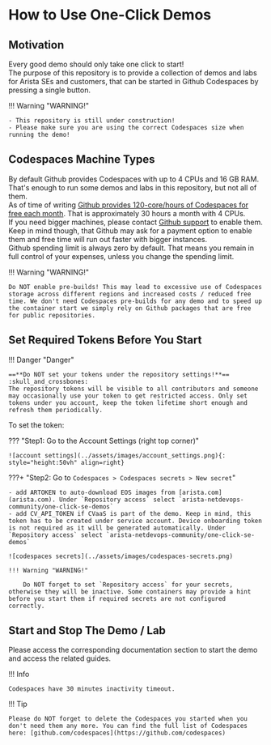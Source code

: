 # How to Use One-Click Demos

## Motivation

Every good demo should only take one click to start!  
The purpose of this repository is to provide a collection of demos and labs for Arista SEs and customers, that can be started in Github Codespaces by pressing a single button.

!!! Warning "WARNING!"

    - This repository is still under construction!
    - Please make sure you are using the correct Codespaces size when running the demo!

## Codespaces Machine Types

By default Github provides Codespaces with up to 4 CPUs and 16 GB RAM. That's enough to run some demos and labs in this repository, but not all of them.  
As of time of writing [Github provides 120-core/hours of Codespaces for free each month](https://github.com/features/codespaces). That is approximately 30 hours a month with 4 CPUs.  
If you need bigger machines, please contact [Github support](https://support.github.com/) to enable them. Keep in mind though, that Github may ask for a payment option to enable them and free time will run out faster with bigger instances.  
Github spending limit is always zero by default. That means you remain in full control of your expenses, unless you change the spending limit.

!!! Warning "WARNING!"

    Do NOT enable pre-builds! This may lead to excessive use of Codespaces storage across different regions and increased costs / reduced free time. We don't need Codespaces pre-builds for any demo and to speed up the container start we simply rely on Github packages that are free for public repositories.

## Set Required Tokens Before You Start

!!! Danger "Danger"

    ==**Do NOT set your tokens under the repository settings!**== :skull_and_crossbones:  
    The repository tokens will be visible to all contributors and someone may occasionally use your token to get restricted access. Only set tokens under you account, keep the token lifetime short enough and refresh them periodically.

To set the token:

??? "Step1: Go to the Account Settings (right top corner)"

    ![account settings](../assets/images/account_settings.png){: style="height:50vh" align=right}

???+ "Step2: Go to `Codespaces > Codespaces secrets > New secret`"

    - add ARTOKEN to auto-download EOS images from [arista.com](arista.com). Under `Repository access` select `arista-netdevops-community/one-click-se-demos`
    - add CV_API_TOKEN if CVaaS is part of the demo. Keep in mind, this token has to be created under service account. Device onboarding token is not required as it will be generated automatically. Under `Repository access` select `arista-netdevops-community/one-click-se-demos`

    ![codespaces secrets](../assets/images/codespaces-secrets.png)

    !!! Warning "WARNING!"

        Do NOT forget to set `Repository access` for your secrets, otherwise they will be inactive. Some containers may provide a hint before you start them if required secrets are not configured correctly.

## Start and Stop The Demo / Lab

Please access the corresponding documentation section to start the demo and access the related guides.

!!! Info

    Codespaces have 30 minutes inactivity timeout.

!!! Tip

    Please do NOT forget to delete the Codespaces you started when you don't need them any more. You can find the full list of Codespaces here: [github.com/codespaces](https://github.com/codespaces)
